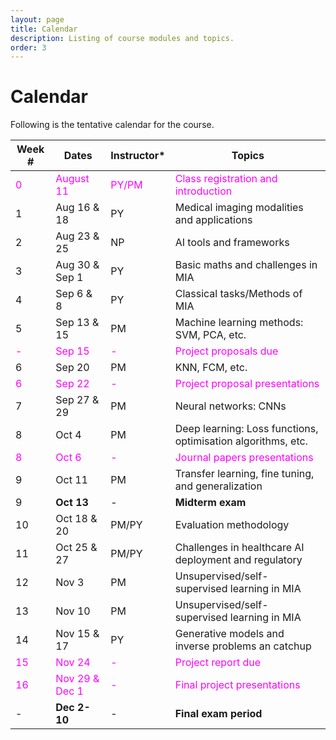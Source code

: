 ```yaml
---
layout: page
title: Calendar
description: Listing of course modules and topics.
order: 3
---
```


# Calendar
Following is the tentative calendar for the course.

|Week #| Dates| Instructor*|Topics|
|---|---|---|---|
|<span style="color:magenta">0</span>|<span style="color:magenta">August 11</span>| <span style="color:magenta">PY/PM|<span style="color:magenta">Class registration and introduction</span>|
|1|Aug 16 & 18|PY|Medical imaging modalities and applications|
|2|Aug 23 & 25|NP|AI tools and frameworks|
|3|Aug 30 & Sep 1|PY|Basic maths and challenges in MIA|
|4|Sep 6 & 8| PY| Classical tasks/Methods of MIA|
|5|Sep 13 & 15| PM| Machine learning methods: SVM, PCA, etc.|
|<span style="color:magenta">-</span>| <span style="color:magenta">Sep 15</span>| <span style="color:magenta">-</span> | <span style="color:magenta">Project proposals due</span>|
|6|Sep 20| PM| KNN, FCM, etc.|
|<span style="color:magenta">6</span>|<span style="color:magenta">Sep 22</span>|<span style="color:magenta">-</span>|<span style="color:magenta">Project proposal presentations</span>|
|7| Sep 27 & 29|PM|Neural networks: CNNs|
|8| Oct 4| PM| Deep learning: Loss functions, optimisation algorithms, etc.|
|<span style="color:magenta">8</span>| <span style="color:magenta">Oct 6</span>| <span style="color:magenta">- </span>| <span style="color:magenta">Journal papers presentations</span>|
|9|Oct 11|PM|Transfer learning, fine tuning, and generalization|
|9|**Oct 13**| - |**Midterm exam**|
|10|Oct 18 & 20|PM/PY|Evaluation methodology|
|11|Oct 25 & 27| PM/PY|Challenges in healthcare AI deployment and regulatory|
|12|Nov 3|PM|Unsupervised/self-supervised learning in MIA|
|13|Nov 10| PM| Unsupervised/self-supervised learning in MIA|
|14|Nov 15 & 17| PY| Generative models and inverse problems an catchup|
|<span style="color:magenta">15</span>| <span style="color:magenta">Nov 24</span> |<span style="color:magenta">-</span>| <span style="color:magenta">Project report due</span>|
|<span style="color:magenta">16</span>|<span style="color:magenta">Nov 29 & Dec 1</span>|<span style="color:magenta">-</span>|<span style="color:magenta">Final project presentations</span>|
|-|**Dec 2-10**|-|**Final exam period**|





<!-- Following is the tentative calendar for the course.
<img width="717" alt="image" src="https://user-images.githubusercontent.com/110273572/182473154-9d54583e-c092-41d6-ace3-bdf60af8213f.png"> -->


<!-- {% for module in site.modules %}
{{ module }}
{% endfor %}-->
